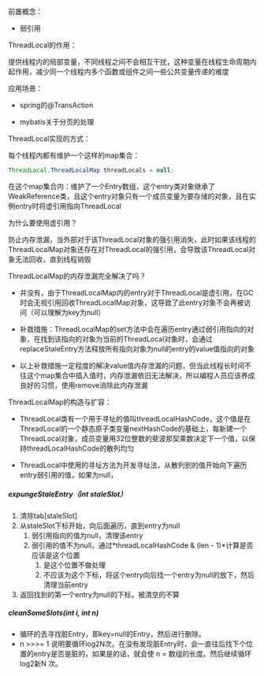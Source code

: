 前置概念：

- 弱引用

ThreadLocal的作用：

提供线程内的局部变量，不同线程之间不会相互干扰，这种变量在线程生命周期内起作用，减少同一个线程内多个函数或组件之间一些公共变量传递的难度

应用场景：

- spring的@TransAction

- mybatis关于分页的处理	

ThreadLocal实现的方式：

每个线程内都有维护一个这样的map集合：

```java
ThreadLocal.ThreadLocalMap threadLocals = null;
```

在这个map集合内：维护了一个Entry数组，这个entry类对象继承了WeakReference类，且这个entry对象只有一个成员变量为要存储的对象，且在实例entry时将虚引用指向ThreadLocal

为什么要使用虚引用？

防止内存泄漏，当外部对于该ThreadLocal对象的强引用消失，此时如果该线程的ThreadLocalMap对象还存在对ThreadLocal的强引用，会导致该ThreadLocal对象无法回收，直到线程销毁

ThreadLocalMap的内存泄漏完全解决了吗？

- 并没有，由于ThreadLocalMap内的entry对于ThreadLocal是虚引用，在GC时会无视引用回收ThreadLocalMap对象，这导致了此entry对象不会再被访问（可以理解为key为null）

- 补救措施：ThreadLocalMap的set方法中会在遍历entry通过弱引用指向的对象，在找到该指向的对象为当前的ThreadLocal对象时，会通过replaceStaleEntry方法释放所有指向对象为null的entry的value值指向的对象
- 以上补救措施一定程度的解决value值内存泄漏的问题，但当此线程长时间不往这个map集合中插入值时，内存泄漏依旧无法解决，所以编程人员应该养成良好的习惯，使用remove消除此内存泄漏



ThreadLocalMap的构造与扩容：

- ThreadLocal类有一个用于寻址的值叫threadLocalHashCode，这个值是在ThreadLocal的一个静态原子类变量nextHashCode的基础上，每新建一个ThreadLocal对象，成员变量用32位整数的斐波那契乘数决定下一个值，以保持threadLocalHashCode的散列均匀

- ThreadLocal中使用的寻址方法为开发寻址法，从散列到的值开始向下遍历entry弱引用的值，如果为null，



##### expungeStaleEntry（int staleSlot）

1. 清除tab[staleSlot]
2. 从staleSlot下标开始，向后面遍历，直到entry为null
   1. 弱引用指向的值为null，清理该entry
   2. 弱引用的值不为null，通过*threadLocalHashCode & (len - 1)*计算是否应该是这个位置
      1. 是这个位置不做处理
      2. 不应该为这个下标，将这个entry向后找一个entry为null的放下，然后清理当前entry
3. 返回找到的第一个entry为null的下标，被清空的不算

##### cleanSomeSlots(int i, int n)

- 循环的去寻找脏Entry，即key=null的Entry，然后进行删除。
- n >>>= 1 说明要循环log2N次。在没有发现脏Entry时，会一直往后找下个位置的entry是否是脏的，如果是的话，就会使 n = 数组的长度。然后继续循环log2新N 次。

